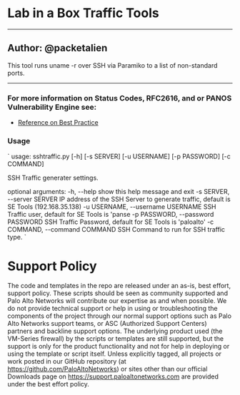# Lab in a Box Traffic Tools

---
Author: @packetalien  
---

This tool runs uname -r over SSH via Paramiko to a list of non-standard ports.

---

### For more information on Status Codes, RFC2616, and or PANOS Vulnerability Engine see:

* [Reference on Best Practice](https://docs.paloaltonetworks.com/pan-os/8-0/pan-os-admin/threat-prevention/best-practices-for-securing-your-network-from-layer-4-and-layer-7-evasions)

### Usage
`
usage: sshtraffic.py [-h] [-s SERVER] [-u USERNAME] [-p PASSWORD] [-c COMMAND]

SSH Traffic generater settings.

optional arguments:
  -h, --help            show this help message and exit
  -s SERVER, --server SERVER
                        IP address of the SSH Server to generate traffic,
                        default is SE Tools (192.168.35.138)
  -u USERNAME, --username USERNAME
                        SSH Traffic user, default for SE Tools is 'panse
  -p PASSWORD, --password PASSWORD
                        SSH Traffic Password, default for SE Tools is
                        'paloalto'
  -c COMMAND, --command COMMAND
                        SSH Command to run for SSH traffic type.
`
# Support Policy
The code and templates in the repo are released under an as-is, best effort, support policy. These scripts should be seen as community supported and Palo Alto Networks will contribute our expertise as and when possible. We do not provide technical support or help in using or troubleshooting the components of the project through our normal support options such as Palo Alto Networks support teams, or ASC (Authorized Support Centers) partners and backline support options. The underlying product used (the VM-Series firewall) by the scripts or templates are still supported, but the support is only for the product functionality and not for help in deploying or using the template or script itself. Unless explicitly tagged, all projects or work posted in our GitHub repository (at https://github.com/PaloAltoNetworks) or sites other than our official Downloads page on https://support.paloaltonetworks.com are provided under the best effort policy.

